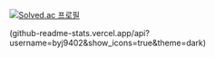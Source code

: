 [![Solved.ac
프로필](http://mazassumnida.wtf/api/v2/generate_badge?boj=byj9402)](https://solved.ac/byj9402)

(github-readme-stats.vercel.app/api?username=byj9402&show_icons=true&theme=dark)
